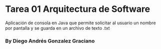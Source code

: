 # Tarea 01 Arquitectura de Software
Aplicación de consola en Java que permite solicitar al usuario un nombre por pantalla y se guarda en un archivo de texto .txt

### By Diego Andrés Gonzalez Graciano
